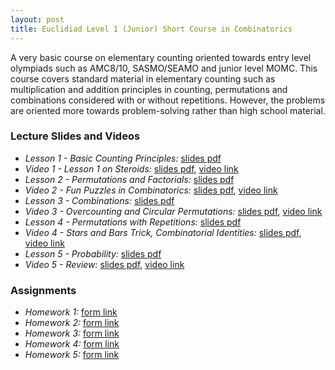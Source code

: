 ```yaml
---
layout: post
title: Euclidiad Level 1 (Junior) Short Course in Combinatorics
---
```

A very basic course on elementary counting oriented towards entry level olympiads 
such as AMC8/10, SASMO/SEAMO and junior level MOMC. This course covers standard material 
in elementary counting such as multiplication and addition principles in counting, permutations 
and combinations considered with or without repetitions. However, the problems are 
oriented more towards problem-solving rather than high school material.

### Lecture Slides and Videos
- *Lesson 1 - Basic Counting Principles:* [slides pdf](/files/teaching/euclidiad-level-one/lesson1%20-%20basic%20principles.pdf)
- *Video 1 - Lesson 1 on Steroids:* [slides pdf](/files/teaching/euclidiad-level-one/video1%20-%20lesson%201%20on%20steroids.pdf), [video link](https://youtu.be/Qalo2BRBKP0)
- *Lesson 2 - Permutations and Factorials:* [slides pdf](/files/teaching/euclidiad-level-one/lesson2%20-%20permutation%20factorial.pdf)
- *Video 2 - Fun Puzzles in Combinatorics:* [slides pdf](/files/teaching/euclidiad-level-one/video2%20-%20fun%20puzzles.pdf), [video link](https://youtu.be/OoBCnDmI7mo)
- *Lesson 3 - Combinations:* [slides pdf](/files/teaching/euclidiad-level-one/lesson3%20-%20combination.pdf)
- *Video 3 - Overcounting and Circular Permutations:* [slides pdf](/files/teaching/euclidiad-level-one/video3%20-%20overcounting%20circular.pdf), [video link](https://youtu.be/nKdbldQsfDk)
- *Lesson 4 - Permutations with Repetitions:* [slides pdf](/files/teaching/euclidiad-level-one/lesson4%20-%20repetitions.pdf)
- *Video 4 - Stars and Bars Trick, Combinatorial Identities:* [slides pdf](/files/teaching/euclidiad-level-one/video4%20-%20starsbars%20and%20identities.pdf), [video link](https://www.youtube.com/watch?v=p-iVmI1rU9k)
- *Lesson 5 - Probability:* [slides pdf](/files/teaching/euclidiad-level-one/lesson5%20-%20probability.pdf)
- *Video 5 - Review:* [slides pdf](/files/teaching/euclidiad-level-one/video5%20-%20review.pdf), [video link](https://youtu.be/V1gmVRIeILo)

### Assignments
- *Homework 1:* [form link](https://forms.gle/mjFfSJ3KiKfueBtMA)
- *Homework 2:* [form link](https://forms.gle/T4EJLgyvvDQDVnbg8)
- *Homework 3:* [form link](https://forms.gle/zoXQMXYbCynT1XPXA)
- *Homework 4:* [form link](https://forms.gle/m7WcmbTew6VE7ZQD8)
- *Homework 5:* [form link](https://forms.gle/2oscwCNTaWQuoMQ98)